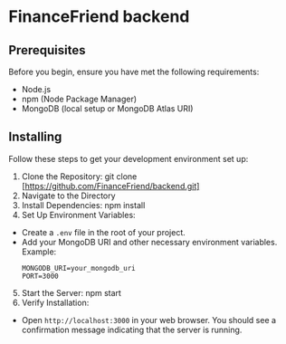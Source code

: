 # FinanceFriend backend

## Prerequisites

Before you begin, ensure you have met the following requirements:
- Node.js
- npm (Node Package Manager)
- MongoDB (local setup or MongoDB Atlas URI)

## Installing

Follow these steps to get your development environment set up:

1. Clone the Repository: git clone [https://github.com/FinanceFriend/backend.git]
2. Navigate to the Directory
3. Install Dependencies: npm install
4. Set Up Environment Variables:
- Create a `.env` file in the root of your project.
- Add your MongoDB URI and other necessary environment variables. Example:
  ```
  MONGODB_URI=your_mongodb_uri
  PORT=3000
  ```

5. Start the Server: npm start
6. Verify Installation:
- Open `http://localhost:3000` in your web browser. You should see a confirmation message indicating that the server is running.